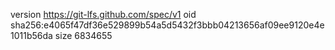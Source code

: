 version https://git-lfs.github.com/spec/v1
oid sha256:e4065f47df36e529899b54a5d5432f3bbb04213656af09ee9120e4e1011b56da
size 6834655
